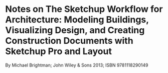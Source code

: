 # Notes on The Sketchup Workflow for Architecture: Modeling Buildings, Visualizing Design, and Creating Construction Documents with Sketchup Pro and Layout

By Michael Brightman; John Wiley & Sons 2013; ISBN 9781118290149



